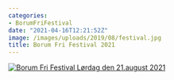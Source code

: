 ```yaml
---
categories:
- BorumFriFestival
date: "2021-04-16T12:21:52Z"
image: /images/uploads/2019/08/festival.jpg
title: Borum Fri Festival 2021
---
```


[![Borum Fri Festival Lørdag den 21.august 2021](/images/uploads/2021/04/borum-fri.jpg)](/images/uploads/2021/04/borum-fri.jpg)
